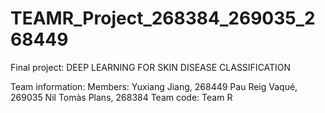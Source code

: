 # TEAMR_Project_268384_269035_268449

Final project: 
DEEP LEARNING FOR SKIN DISEASE CLASSIFICATION

Team information:
Members: 
Yuxiang Jiang, 268449
Pau Reig Vaqué, 269035
Nil Tomàs Plans, 268384
Team code: 
Team R
